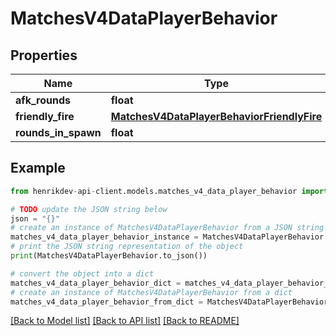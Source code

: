 # MatchesV4DataPlayerBehavior


## Properties

Name | Type | Description | Notes
------------ | ------------- | ------------- | -------------
**afk_rounds** | **float** |  | 
**friendly_fire** | [**MatchesV4DataPlayerBehaviorFriendlyFire**](MatchesV4DataPlayerBehaviorFriendlyFire.md) |  | 
**rounds_in_spawn** | **float** |  | 

## Example

```python
from henrikdev-api-client.models.matches_v4_data_player_behavior import MatchesV4DataPlayerBehavior

# TODO update the JSON string below
json = "{}"
# create an instance of MatchesV4DataPlayerBehavior from a JSON string
matches_v4_data_player_behavior_instance = MatchesV4DataPlayerBehavior.from_json(json)
# print the JSON string representation of the object
print(MatchesV4DataPlayerBehavior.to_json())

# convert the object into a dict
matches_v4_data_player_behavior_dict = matches_v4_data_player_behavior_instance.to_dict()
# create an instance of MatchesV4DataPlayerBehavior from a dict
matches_v4_data_player_behavior_from_dict = MatchesV4DataPlayerBehavior.from_dict(matches_v4_data_player_behavior_dict)
```
[[Back to Model list]](../README.md#documentation-for-models) [[Back to API list]](../README.md#documentation-for-api-endpoints) [[Back to README]](../README.md)


